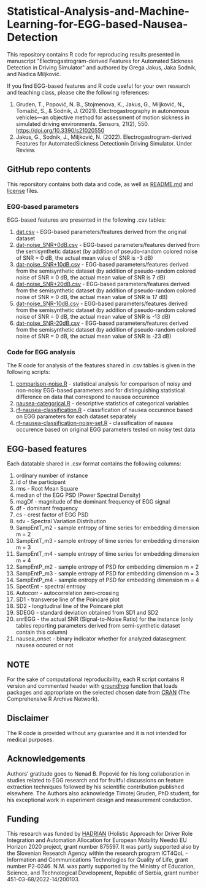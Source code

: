 # Statistical-Analysis-and-Machine-Learning-for-EGG-based-Nausea-Detection
This repository contains R code for reproducing results presented in manuscript "Electrogastrogram-derived Features for Automated Sickness Detection in Driving Simulator" and authored by Grega Jakus, Jaka Sodnik, and Nadica Miljković.

If you find EGG-based features and R code useful for your own research and teaching class, please cite the following references:
1) Gruden, T., Popović, N. B., Stojmenova, K., Jakus, G., Miljković, N., Tomažič, S., & Sodnik, J. (2021). Electrogastrography in autonomous vehicles—an objective method for assessment of motion sickness in simulated driving environments. Sensors, 21(2), 550.  https://doi.org/10.3390/s21020550
2) Jakus, G., Sodnik, J., Miljković, N. (2022). Electrogastrogram-derived Features for AutomatedSickness Detectionin Driving Simulator. Under Review.

## GitHub repo contents
This reporsitory contains both data and code, as well as [README.md](https://github.com/NadicaSm/Statistical-Analysis-and-Machine-Learning-for-EGG-based-Nausea-Detection/blob/main/README.md) and [license](https://github.com/NadicaSm/Statistical-Analysis-and-Machine-Learning-for-EGG-based-Nausea-Detection/blob/main/LICENSE) files.
### EGG-based parameters
EGG-based features are presented in the following .csv tables:
1) [dat.csv](https://github.com/NadicaSm/Statistical-Analysis-and-Machine-Learning-for-EGG-based-Nausea-Detection/blob/main/dat.csv) - EGG-based parameters/features derived from the original dataset
2) [dat-noise_SNR+0dB.csv](https://github.com/NadicaSm/Statistical-Analysis-and-Machine-Learning-for-EGG-based-Nausea-Detection/blob/main/dat-noise_SNR%2B0dB.csv) - EGG-based parameters/features derived from the semisynthetic dataset (by addition of pseudo-random colored noise of SNR = 0 dB, the actual mean value of SNR is -3 dB)
3) [dat-noise_SNR+10dB.csv](https://github.com/NadicaSm/Statistical-Analysis-and-Machine-Learning-for-EGG-based-Nausea-Detection/blob/main/dat-noise_SNR%2B10dB.csv) - EGG-based parameters/features derived from the semisynthetic dataset (by addition of pseudo-random colored noise of SNR = 0 dB, the actual mean value of SNR is 7 dB)
4) [dat-noise_SNR+20dB.csv](https://github.com/NadicaSm/Statistical-Analysis-and-Machine-Learning-for-EGG-based-Nausea-Detection/blob/main/dat-noise_SNR%2B20dB.csv) - EGG-based parameters/features derived from the semisynthetic dataset (by addition of pseudo-random colored noise of SNR = 0 dB, the actual mean value of SNR is 17 dB)
5) [dat-noise_SNR-10dB.csv](https://github.com/NadicaSm/Statistical-Analysis-and-Machine-Learning-for-EGG-based-Nausea-Detection/blob/main/dat-noise_SNR-10dB.csv) - EGG-based parameters/features derived from the semisynthetic dataset (by addition of pseudo-random colored noise of SNR = 0 dB, the actual mean value of SNR is -13 dB)
6) [dat-noise_SNR-20dB.csv](https://github.com/NadicaSm/Statistical-Analysis-and-Machine-Learning-for-EGG-based-Nausea-Detection/blob/main/dat-noise_SNR-20dB.csv) - EGG-based parameters/features derived from the semisynthetic dataset (by addition of pseudo-random colored noise of SNR = 0 dB, the actual mean value of SNR is -23 dB)
### Code for EGG analysis
The R code for analysis of the features shared in .csv tables is given in the following scripts:
1) [comparison-noise.R](https://github.com/NadicaSm/Statistical-Analysis-and-Machine-Learning-for-EGG-based-Nausea-Detection/blob/main/comparison-noise.R) - statistical analysis for comparison of noisy and non-noisy EGG-based parameters and for distinguishing statistical difference on data that correspond to nausea occurence
2) [nausea-categorical.R](https://github.com/NadicaSm/Statistical-Analysis-and-Machine-Learning-for-EGG-based-Nausea-Detection/blob/main/nausea-categorical.R) - descriptive statistics of categorical variables
3) [rf-nausea-classification.R](https://github.com/NadicaSm/Statistical-Analysis-and-Machine-Learning-for-EGG-based-Nausea-Detection/blob/main/rf-nausea-classification.R) - classification of nausea occurence based on EGG parameters for each dataset separately
4) [rf-nausea-classification-noisy-set.R](https://github.com/NadicaSm/Statistical-Analysis-and-Machine-Learning-for-EGG-based-Nausea-Detection/blob/main/rf-nausea-classification-noisy-set.R) - classification of nausea occurence based on original EGG parameters tested on noisy test data

## EGG-based features
Each datatable shared in .csv format contains the following columns:
1) ordinary number of instance
2) id of the participant
3) rms - Root Mean Square
4) median of the EGG PSD (Power Spectral Density)
5) magDf - magnitude of the dominant frequency of EGG signal
6) df - dominant frequency
7) cs - crest factor of EGG PSD
8) sdv - Spectral Variation Distribution
9) SampEntT_m2 - sample entropy of time series for embedding dimension m = 2
10) SampEntT_m3 - sample entropy of time series for embedding dimension m = 3
11) SampEntT_m4 - sample entropy of time series for embedding dimension m = 4
12) SampEntP_m2 - sample entropy of PSD for embedding dimension m = 2
13) SampEntP_m3 - sample entropy of PSD for embedding dimension m = 3
14) SampEntP_m4 - sample entropy of PSD for embedding dimension m = 4
15) SpectEnt - spectral entropy
16) Autocorr - autocorrelation zero-crossing
17) SD1 - transverse line of the Poincaré plot 
18) SD2 - longitudinal line of the Poincaré plot 
19) SDEGG - standard deviation obtained from SD1 and SD2
20) snrEGG - the actual SNR (Signal-to-Noise Ratio) for the instance (only tables reporting parameters derived from semi-synthetic dataset contain this column)
21) nausea_onset - binary indicator whether for analyzed datasegment nausea occured or not

## NOTE
For the sake of computational reproducibility, each R script contains R version and commented header with [groundhog](https://groundhogr.com/) function that loads packages and appropriate on the selected chosen date from [CRAN](https://cran.r-project.org/) (The Comprehensive R Archive Network).

## Disclaimer
The R code is provided without any guarantee and it is not intended for medical purposes.

## Acknowledgements
Authors’ gratitude goes to Nenad B. Popović for his long collaboration in studies related to EGG research and for fruitful discussions on feature extraction techniques followed by his scientific contribution published elsewhere. The Authors also acknowledge Timotej Gruden, PhD student, for his exceptional work in experiment design and measurement conduction.

## Funding
This research was funded by [HADRIAN](https://hadrianproject.eu/) (Holistic Approach for Driver Role Integration and Automation Allocation for European Mobility Needs) EU Horizon 2020 project, grant number 875597. It was partly supported also by the Slovenian Research Agency within the research program ICT4QoL - Information and Communications Technologies for Quality of Life, grant number P2-0246.
N.M. was partly supported by the Ministry of Education, Science, and Technological Development, Republic of Serbia, grant number 451-03-68/2022-14/200103.
